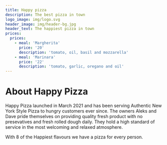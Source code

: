 ```yaml
---
title: Happy pizza
description: The best pizza in town
logo_image: img/logo.svg
header_image: img/header-bg.jpg
header_text: The happiest pizza in town
prices:
  prices:
    - meal: 'Margherita'
      price: '20'
      description: 'tomato, oil, basil and mozzarella'
    - meal: 'Marinara'
      price: '22'
      description: 'tomato, garlic, oregano and oil'
---
```


# About Happy Pizza

Happy Pizza launched in March 2021 and has been serving Authentic New York Style Pizza to hungry customers ever since. The owners Aleks and Dave pride themselves on providing quality fresh product with no presevatives and fresh rolled dough daily. They hold a high standard of service in the most welcoming and relaxed atmosphere.

With 8 of the Happiest flavours we have a pizza for every person.
